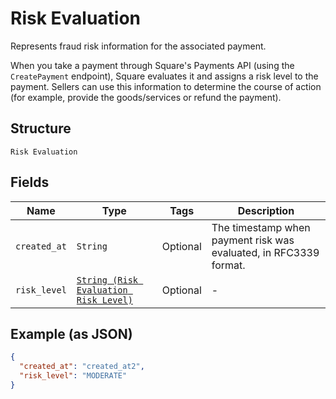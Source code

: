 
# Risk Evaluation

Represents fraud risk information for the associated payment.

When you take a payment through Square's Payments API (using the `CreatePayment`
endpoint), Square evaluates it and assigns a risk level to the payment. Sellers
can use this information to determine the course of action (for example,
provide the goods/services or refund the payment).

## Structure

`Risk Evaluation`

## Fields

| Name | Type | Tags | Description |
|  --- | --- | --- | --- |
| `created_at` | `String` | Optional | The timestamp when payment risk was evaluated, in RFC3339 format. |
| `risk_level` | [`String (Risk Evaluation Risk Level)`](/doc/models/risk-evaluation-risk-level.md) | Optional | - |

## Example (as JSON)

```json
{
  "created_at": "created_at2",
  "risk_level": "MODERATE"
}
```

